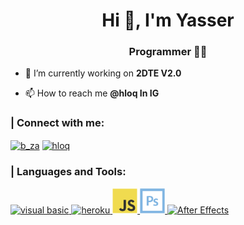 <h1 align="center">Hi 👋, I'm Yasser</h1>
<h3 align="center">Programmer 👨‍💻</h3>


- 🔭 I’m currently working on **2DTE V2.0**

- 📫 How to reach me **@hloq In IG**

<h3 align="left">| Connect with me:</h3>
<p align="left">
<a href="https://twitter.com/b_za" target="blank"><img align="center" src="https://raw.githubusercontent.com/rahuldkjain/github-profile-readme-generator/master/src/images/icons/Social/twitter.svg" alt="b_za" height="30" width="40" /></a>
<a href="https://instagram.com/hloq" target="blank"><img align="center" src="https://raw.githubusercontent.com/rahuldkjain/github-profile-readme-generator/master/src/images/icons/Social/instagram.svg" alt="hloq" height="30" width="40" /></a>
</p>

<h3 align="left">| Languages and Tools:</h3>
<p align="left"> <a href="https://docs.microsoft.com/dotnet/visual-basic/" target="_blank" rel="noreferrer"> <img src="https://upload.wikimedia.org/wikipedia/commons/thumb/4/40/VB.NET_Logo.svg/1200px-VB.NET_Logo.svg.png" alt="visual basic" width="40" height="40"/> </a> <a href="https://heroku.com" target="_blank" rel="noreferrer"> <img src="https://www.vectorlogo.zone/logos/heroku/heroku-icon.svg" alt="heroku" width="40" height="40"/> </a> <a href="https://developer.mozilla.org/en-US/docs/Web/JavaScript" target="_blank" rel="noreferrer"> <img src="https://raw.githubusercontent.com/devicons/devicon/master/icons/javascript/javascript-original.svg" alt="javascript" width="40" height="40"/> </a> <a href="https://www.photoshop.com/en" target="_blank" rel="noreferrer"> <img src="https://raw.githubusercontent.com/devicons/devicon/master/icons/photoshop/photoshop-line.svg" alt="photoshop" width="40" height="40"/> </a> <a href="https://www.adobe.com/sa_ar/products/aftereffects.html" target="_blank" rel="noreferrer"> <img src="https://upload.wikimedia.org/wikipedia/commons/thumb/c/cb/Adobe_After_Effects_CC_icon.svg/800px-Adobe_After_Effects_CC_icon.svg.png" alt="After Effects" width="40" height="40"/> </a> </p>

